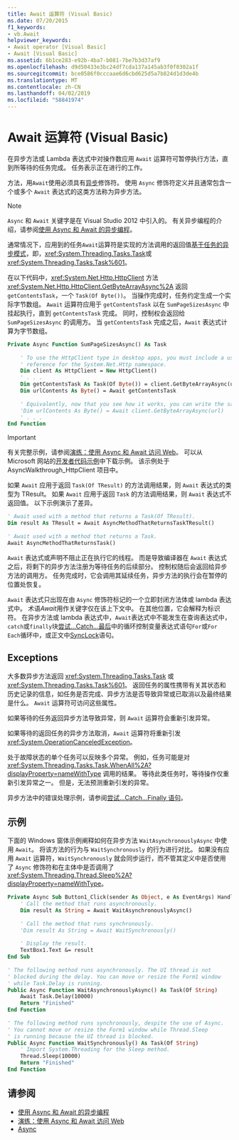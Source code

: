 ```yaml
---
title: Await 运算符 (Visual Basic)
ms.date: 07/20/2015
f1_keywords:
- vb.Await
helpviewer_keywords:
- Await operator [Visual Basic]
- Await [Visual Basic]
ms.assetid: 6b1ce283-e92b-4ba7-b081-7be7b3d37af9
ms.openlocfilehash: d9d50433e3bc24df7cda137a145ab3f0f0302a1f
ms.sourcegitcommit: bce0586f0cccaae6d6cbd625d5a7b824d1d3de4b
ms.translationtype: MT
ms.contentlocale: zh-CN
ms.lasthandoff: 04/02/2019
ms.locfileid: "58841974"
---
```

# <a name="await-operator-visual-basic"></a>Await 运算符 (Visual Basic)
在异步方法或 Lambda 表达式中对操作数应用 `Await` 运算符可暂停执行方法，直到所等待的任务完成。 任务表示正在进行的工作。  
  
 方法，用`Await`使用必须具有[异步](../../../visual-basic/language-reference/modifiers/async.md)修饰符。 使用 `Async` 修饰符定义并且通常包含一个或多个 `Await` 表达式的这类方法称为异步方法。  
  
> [!NOTE]
>  `Async` 和 `Await` 关键字是在 Visual Studio 2012 中引入的。 有关异步编程的介绍，请参阅[使用 Async 和 Await 的异步编程](../../../visual-basic/programming-guide/concepts/async/index.md)。  
  
 通常情况下，应用到的任务`Await`运算符是实现的方法调用的返回值[基于任务的异步模式](https://go.microsoft.com/fwlink/?LinkId=204847)，即，<xref:System.Threading.Tasks.Task>或<xref:System.Threading.Tasks.Task%601>。  
  
 在以下代码中，<xref:System.Net.Http.HttpClient> 方法 <xref:System.Net.Http.HttpClient.GetByteArrayAsync%2A> 返回 `getContentsTask`，一个 `Task(Of Byte())`。 当操作完成时，任务约定生成一个实际字节数组。 `Await` 运算符应用于 `getContentsTask` 以在 `SumPageSizesAsync` 中挂起执行，直到 `getContentsTask` 完成。 同时，控制权会返回给 `SumPageSizesAsync` 的调用方。 当 `getContentsTask` 完成之后，`Await` 表达式计算为字节数组。  
  
```vb  
Private Async Function SumPageSizesAsync() As Task  
  
    ' To use the HttpClient type in desktop apps, you must include a using directive and add a   
    ' reference for the System.Net.Http namespace.  
    Dim client As HttpClient = New HttpClient()   
    ' . . .   
    Dim getContentsTask As Task(Of Byte()) = client.GetByteArrayAsync(url)  
    Dim urlContents As Byte() = Await getContentsTask  
  
    ' Equivalently, now that you see how it works, you can write the same thing in a single line.  
    'Dim urlContents As Byte() = Await client.GetByteArrayAsync(url)  
    ' . . .  
End Function  
```  
  
> [!IMPORTANT]
>  有关完整示例，请参阅[演练：使用 Async 和 Await 访问 Web](../../../visual-basic/programming-guide/concepts/async/walkthrough-accessing-the-web-by-using-async-and-await.md)。 可以从 Microsoft 网站的[开发者代码示例](https://code.msdn.microsoft.com/Async-Sample-Accessing-the-9c10497f)中下载示例。 该示例处于 AsyncWalkthrough_HttpClient 项目中。  
  
 如果 `Await` 应用于返回 `Task(Of TResult)` 的方法调用结果，则 `Await` 表达式的类型为 TResult。 如果 `Await` 应用于返回 `Task` 的方法调用结果，则 `Await` 表达式不返回值。 以下示例演示了差异。  
  
```vb  
' Await used with a method that returns a Task(Of TResult).  
Dim result As TResult = Await AsyncMethodThatReturnsTaskTResult()  
  
' Await used with a method that returns a Task.  
Await AsyncMethodThatReturnsTask()  
```  
  
 `Await` 表达式或声明不阻止正在执行它的线程。 而是导致编译器在 `Await` 表达式之后，将剩下的异步方法注册为等待任务的后续部分。 控制权随后会返回给异步方法的调用方。 任务完成时，它会调用其延续任务，异步方法的执行会在暂停的位置处恢复。  
  
 `Await` 表达式只出现在由 `Async` 修饰符标记的一个立即封闭方法体或 lambda 表达式中。 术语*Await*用作关键字仅在该上下文中。 在其他位置，它会解释为标识符。 在异步方法或 lambda 表达式中，`Await`表达式中不能发生在查询表达式中，`catch`或`finally`块[尝试...Catch...最后](../../../visual-basic/language-reference/statements/try-catch-finally-statement.md)中的循环控制变量表达式语句`For`或`For Each`循环中，或正文中[SyncLock](../../../visual-basic/language-reference/statements/synclock-statement.md)语句。  
  
## <a name="exceptions"></a>Exceptions  
 大多数异步方法返回 <xref:System.Threading.Tasks.Task> 或 <xref:System.Threading.Tasks.Task%601>。 返回任务的属性携带有关其状态和历史记录的信息，如任务是否完成、异步方法是否导致异常或已取消以及最终结果是什么。 `Await` 运算符可访问这些属性。  
  
 如果等待的任务返回异步方法导致异常，则 `Await` 运算符会重新引发异常。  
  
 如果等待的返回任务的异步方法取消，`Await` 运算符将重新引发 <xref:System.OperationCanceledException>。  
  
 处于故障状态的单个任务可以反映多个异常。  例如，任务可能是对 <xref:System.Threading.Tasks.Task.WhenAll%2A?displayProperty=nameWithType> 调用的结果。 等待此类任务时，等待操作仅重新引发异常之一。 但是，无法预测重新引发的异常。  
  
 异步方法中的错误处理示例，请参阅[尝试...Catch...Finally 语句](../../../visual-basic/language-reference/statements/try-catch-finally-statement.md)。  
  
## <a name="example"></a>示例  
 下面的 Windows 窗体示例阐释如何在异步方法 `WaitAsynchronouslyAsync` 中使用 `Await`。 将该方法的行为与 `WaitSynchronously` 的行为进行对比。 如果没有应用 `Await` 运算符，`WaitSynchronously` 就会同步运行，而不管其定义中是否使用了 `Async` 修饰符和在主体中是否调用了 <xref:System.Threading.Thread.Sleep%2A?displayProperty=nameWithType>。  
  
```vb  
Private Async Sub Button1_Click(sender As Object, e As EventArgs) Handles Button1.Click  
    ' Call the method that runs asynchronously.  
    Dim result As String = Await WaitAsynchronouslyAsync()  
  
    ' Call the method that runs synchronously.  
    'Dim result As String = Await WaitSynchronously()  
  
    ' Display the result.  
    TextBox1.Text &= result  
End Sub  
  
' The following method runs asynchronously. The UI thread is not  
' blocked during the delay. You can move or resize the Form1 window   
' while Task.Delay is running.  
Public Async Function WaitAsynchronouslyAsync() As Task(Of String)  
    Await Task.Delay(10000)  
    Return "Finished"  
End Function  
  
' The following method runs synchronously, despite the use of Async.  
' You cannot move or resize the Form1 window while Thread.Sleep  
' is running because the UI thread is blocked.  
Public Async Function WaitSynchronously() As Task(Of String)  
    ' Import System.Threading for the Sleep method.  
    Thread.Sleep(10000)  
    Return "Finished"  
End Function  
```  
  
## <a name="see-also"></a>请参阅

- [使用 Async 和 Await 的异步编程](../../../visual-basic/programming-guide/concepts/async/index.md)
- [演练：使用 Async 和 Await 访问 Web](../../../visual-basic/programming-guide/concepts/async/walkthrough-accessing-the-web-by-using-async-and-await.md)
- [Async](../../../visual-basic/language-reference/modifiers/async.md)
